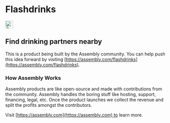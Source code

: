 # Flashdrinks

<a href="https://assembly.com/flashdrinks/bounties?utm_campaign=assemblage&utm_source=flashdrinks&utm_medium=repo_badge"><img src="https://asm-badger.herokuapp.com/flashdrinks/badges/tasks.svg" height="24px" alt="Open Tasks" /></a>

## Find drinking partners nearby

This is a product being built by the Assembly community. You can help push this idea forward by visiting [https://assembly.com/flashdrinks](https://assembly.com/flashdrinks).

### How Assembly Works

Assembly products are like open-source and made with contributions from the community. Assembly handles the boring stuff like hosting, support, financing, legal, etc. Once the product launches we collect the revenue and split the profits amongst the contributors.

Visit [https://assembly.com](https://assembly.com) to learn more.
